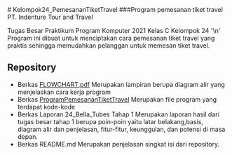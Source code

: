 <span align = "center">
# Kelompok24_PemesananTiketTravel
###Program pemesanan tiket travel PT. Indenture Tour and Travel

</span>

Tugas Besar Praktikum Program Komputer 2021 Kelas C Kelompok 24 '\n'
Program ini dibuat untuk menciptakan cara pemesanan tiket travel yang praktis sehingga memudahkan pelanggan untuk memesan tiket travel.

## Repository
- Berkas <a href="https://github.com/yeario/Kelompok24_PemesananTiketTravel/blob/main/FLOWCHART.pdf">FLOWCHART.pdf</a>
  Merupakan lampiran berupa diagram alir yang menjelaskan cara kerja program
- Berkas <a href="https://github.com/yeario/Kelompok24_PemesananTiketTravel/blob/main/ProgramPemesananTiketTravel">ProgramPemesananTiketTravel</a>
  Merupakan file program yang terdapat kode-kode
- Berkas Laporan 24_Bella_Tubes Tahap 1
  Merupakan laporan hasil dari tugas besar tahap 1 berupa poin-poin yaitu latar belakang,basis, diagram alir dan penjelasan, fitur-fitur, keunggulan, dan potensi di masa depan. 
- Berkas README.md
  Merupakan penjelasan singkat isi dari repository.
